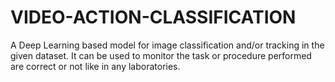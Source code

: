 # VIDEO-ACTION-CLASSIFICATION
A Deep Learning based model for image classification and/or tracking in the given dataset. It can be used to monitor the task or procedure performed are correct or not like in any laboratories.
